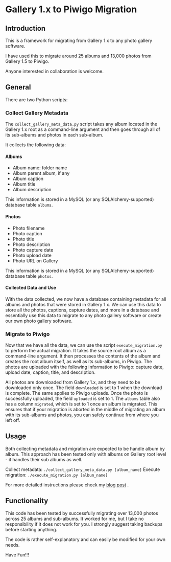 # Gallery 1.x to Piwigo Migration

## Introduction
This is a framework for migrating from Gallery 1.x to any photo gallery software.

I have used this to migrate around 25 albums and 13,000 photos from Gallery 1.5 to Piwigo.

Anyone interested in collaboration is welcome.

## General
There are two Python scripts:

### Collect Gallery Metadata
The `collect_gallery_meta_data.py` script takes any album located in the Gallery 1.x root as a command-line argument and then goes through all of its sub-albums and photos in each sub-album.

It collects the following data:

#### Albums
- Album name: folder name
- Album parent album, if any
- Album caption
- Album title
- Album description

This information is stored in a MySQL (or any SQLAlchemy-supported) database table `albums`.

#### Photos
- Photo filename
- Photo caption
- Photo title
- Photo description
- Photo capture date
- Photo upload date
- Photo URL on Gallery

This information is stored in a MySQL (or any SQLAlchemy-supported) database table `photos`.

#### Collected Data and Use
With the data collected, we now have a database containing metadata for all albums and photos that were stored in Gallery 1.x. We can use this data to store all the photos, captions, capture dates, and more in a database and essentially use this data to migrate to any photo gallery software or create our own photo gallery software.

### Migrate to Piwigo
Now that we have all the data, we can use the script `execute_migration.py` to perform the actual migration. It takes the source root album as a command-line argument. It then processes the contents of the album and creates the root album itself, as well as its sub-albums, in Piwigo. The photos are uploaded with the following information to Piwigo: capture date, upload date, caption, title, and description.

All photos are downloaded from Gallery 1.x, and they need to be downloaded only once. The field `downloaded` is set to 1 when the download is complete. The same applies to Piwigo uploads. Once the photo is successfully uploaded, the field `uploaded` is set to 1. The `albums` table also has a column `migrated`, which is set to 1 once an album is migrated. This ensures that if your migration is aborted in the middle of migrating an album with its sub-albums and photos, you can safely continue from where you left off.

## Usage
Both collecting metadata and migration are expected to be handle album by album. This approach has been tested only with albums on Gallery root level - it handles their sub albums as well.

Collect metadata: ```./collect_gallery_meta_data.py [album_name]```
Execute migration: ```./execute_migration.py [album_name]```

For more detailed instructions please check my [blog post](https://www.auroranrunner.com/2024/08/04/migrating-from-gallery-menalto-1-x-to-piwigo-an-open-source-solution/)
.

## Functionality
This code has been tested by successfully migrating over 13,000 photos across 25 albums and sub-albums. It worked for me, but I take no responsibility if it does not work for you. I strongly suggest taking backups before starting anything.

The code is rather self-explanatory and can easily be modified for your own needs.

Have Fun!!!
